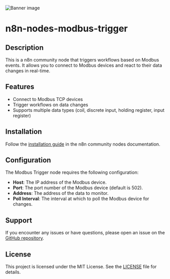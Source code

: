 ![Banner image](https://user-images.githubusercontent.com/10284570/173569848-c624317f-42b1-45a6-ab09-f0ea3c247648.png)

# n8n-nodes-modbus-trigger

## Description

This is a n8n community node that triggers workflows based on Modbus events. It allows you to connect to Modbus devices and react to their data changes in real-time.

## Features

- Connect to Modbus TCP devices
- Trigger workflows on data changes
- Supports multiple data types (coil, discrete input, holding register, input register)

## Installation

Follow the [installation guide](https://docs.n8n.io/integrations/community-nodes/installation/) in the n8n community nodes documentation.

## Configuration

The Modbus Trigger node requires the following configuration:

- **Host**: The IP address of the Modbus device.
- **Port**: The port number of the Modbus device (default is 502).
- **Address**: The address of the data to monitor.
- **Poll Interval**: The interval at which to poll the Modbus device for changes.

## Support

If you encounter any issues or have questions, please open an issue on the [GitHub repository](https://github.com/lostedz/n8n-nodes-modbus-trigger).

## License

This project is licensed under the MIT License. See the [LICENSE](LICENSE) file for details.
